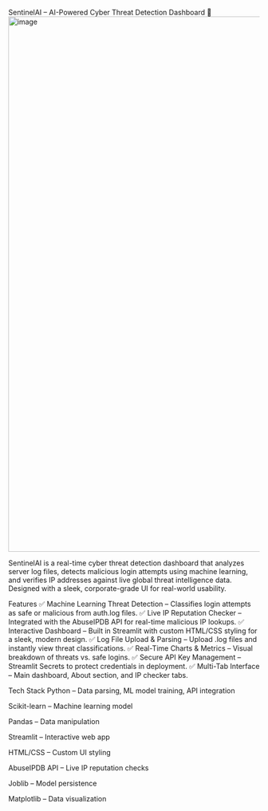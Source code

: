 SentinelAI – AI-Powered Cyber Threat Detection Dashboard 🚨
<img width="2142" height="1074" alt="image" src="https://github.com/user-attachments/assets/315be4a9-ec53-4ba3-889c-04d787820521" />


SentinelAI is a real-time cyber threat detection dashboard that analyzes server log files, detects malicious login attempts using machine learning, and verifies IP addresses against live global threat intelligence data. Designed with a sleek, corporate-grade UI for real-world usability.

Features
✅ Machine Learning Threat Detection – Classifies login attempts as safe or malicious from auth.log files.
✅ Live IP Reputation Checker – Integrated with the AbuseIPDB API for real-time malicious IP lookups.
✅ Interactive Dashboard – Built in Streamlit with custom HTML/CSS styling for a sleek, modern design.
✅ Log File Upload & Parsing – Upload .log files and instantly view threat classifications.
✅ Real-Time Charts & Metrics – Visual breakdown of threats vs. safe logins.
✅ Secure API Key Management – Streamlit Secrets to protect credentials in deployment.
✅ Multi-Tab Interface – Main dashboard, About section, and IP checker tabs.

Tech Stack
Python – Data parsing, ML model training, API integration

Scikit-learn – Machine learning model

Pandas – Data manipulation

Streamlit – Interactive web app

HTML/CSS – Custom UI styling

AbuseIPDB API – Live IP reputation checks

Joblib – Model persistence

Matplotlib – Data visualization
